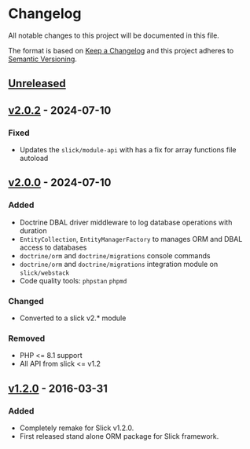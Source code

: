 # Changelog

All notable changes to this project will be documented in this file.

The format is based on [Keep a Changelog](http://keepachangelog.com/en/1.0.0/)
and this project adheres to [Semantic Versioning](http://semver.org/spec/v2.0.0.html).

## [Unreleased]

## [v2.0.2] - 2024-07-10
### Fixed
- Updates the `slick/module-api` with has a fix for array functions file autoload

## [v2.0.0] - 2024-07-10
### Added
- Doctrine DBAL driver middleware to log database operations with duration 
- `EntityCollection`, `EntityManagerFactory` to manages ORM and DBAL access to databases
- `doctrine/orm` and `doctrine/migrations` console commands
- `doctrine/orm` and `doctrine/migrations` integration module on `slick/webstack`
- Code quality tools: `phpstan` `phpmd`

### Changed
- Converted to a slick v2.* module

### Removed
- PHP <= 8.1 support
- All API from slick <= v1.2

## [v1.2.0] - 2016-03-31
### Added
- Completely remake for Slick v1.2.0.
- First released stand alone ORM package for Slick framework.

[Unreleased]: https://github.com/slickframework/orm/compare/v2.0.2...HEAD
[v2.0.2]: https://github.com/slickframework/orm/compare/v2.0.0...v2.0.2
[v2.0.0]: https://github.com/slickframework/orm/compare/v1.2.0...v2.0.0
[v1.2.0]: https://github.com/slickframework/orm/compare/724593...v1.2.0